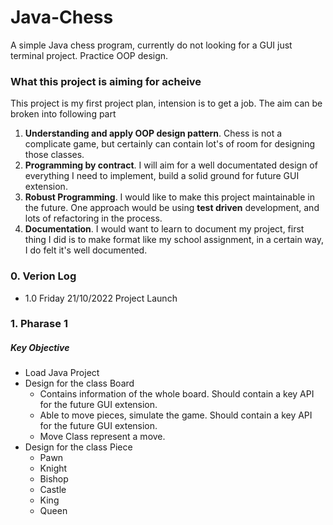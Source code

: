 # Java-Chess
A simple Java chess program, currently do not looking for a GUI just terminal project. Practice OOP design. 

### What this project is aiming for acheive
This project is my first project plan, intension is to get a job. The aim can be broken into following part
1. **Understanding and apply OOP design pattern**. Chess is not a complicate game, but certainly can contain lot's of room for designing those classes. 
2. **Programming by contract**. I will aim for a well documentated design of everything I need to implement, build a solid ground for future GUI extension. 
3. **Robust Programming**. I would like to make this project maintainable in the future. One approach would be using **test driven** development, and lots of refactoring in the process. 
4. **Documentation**. I would want to learn to document my project, first thing I did is to make format like my school assignment, in a certain way, I do felt it's well documented. 

### 0. Verion Log
- 1.0 Friday 21/10/2022 Project Launch

### 1. Pharase 1
##### Key Objective
- Load Java Project
- Design for the class Board
    - Contains information of the whole board. Should contain a key API for the future GUI extension. 
    - Able to move pieces, simulate the game. Should contain a key API for the future GUI extension. 
    - Move Class represent a move.
- Design for the class Piece
    - Pawn
    - Knight
    - Bishop
    - Castle
    - King
    - Queen


